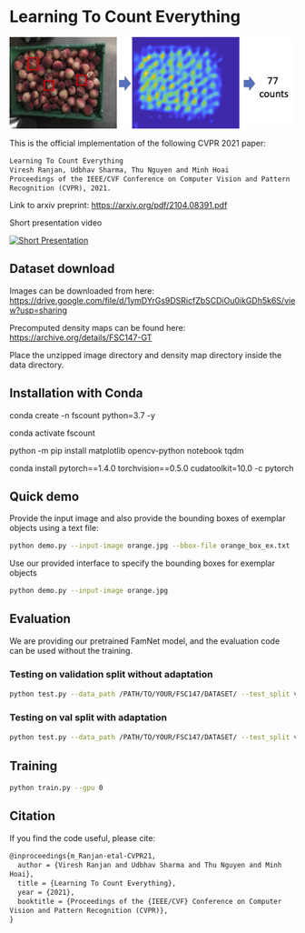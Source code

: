 # Learning To Count Everything
![image](learn2countEverything.png)

This is the official implementation of the following CVPR 2021 paper:

```
Learning To Count Everything
Viresh Ranjan, Udbhav Sharma, Thu Nguyen and Minh Hoai
Proceedings of the IEEE/CVF Conference on Computer Vision and Pattern Recognition (CVPR), 2021.
```
Link to arxiv preprint: https://arxiv.org/pdf/2104.08391.pdf

Short presentation video

[![Short Presentation](https://img.youtube.com/vi/kdpNq5V2NuA/hqdefault.jpg)](https://youtu.be/kdpNq5V2NuA)
## Dataset download 
Images can be downloaded from here: https://drive.google.com/file/d/1ymDYrGs9DSRicfZbSCDiOu0ikGDh5k6S/view?usp=sharing

Precomputed density maps can be found here: https://archive.org/details/FSC147-GT

Place the unzipped image directory and density map directory inside the data directory.

## Installation with Conda

conda create -n fscount python=3.7 -y

conda activate fscount

python -m pip install matplotlib opencv-python notebook tqdm

conda install pytorch==1.4.0 torchvision==0.5.0 cudatoolkit=10.0 -c pytorch


## Quick demo

Provide the input image and also provide the bounding boxes of exemplar objects using a text file:

``` bash
python demo.py --input-image orange.jpg --bbox-file orange_box_ex.txt 
```

Use our provided interface to specify the bounding boxes for exemplar objects


``` bash
python demo.py --input-image orange.jpg
```


## Evaluation
We are providing our pretrained FamNet model, and the evaluation code can be used without the training.
### Testing on validation split without adaptation
```bash 
python test.py --data_path /PATH/TO/YOUR/FSC147/DATASET/ --test_split val
```
### Testing on val split with adaptation
```bash 
python test.py --data_path /PATH/TO/YOUR/FSC147/DATASET/ --test_split val --adapt
```


## Training 
``` bash
python train.py --gpu 0
```

## Citation

If you find the code useful, please cite:
```
@inproceedings{m_Ranjan-etal-CVPR21,
  author = {Viresh Ranjan and Udbhav Sharma and Thu Nguyen and Minh Hoai},
  title = {Learning To Count Everything},
  year = {2021},
  booktitle = {Proceedings of the {IEEE/CVF} Conference on Computer Vision and Pattern Recognition (CVPR)},
}
```


